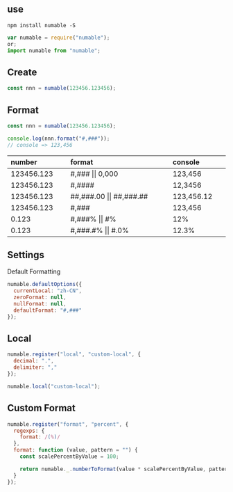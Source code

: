 ## use

```
npm install numable -S
```

```js
var numable = require("numable");
or;
import numable from "numable";
```

## Create

```js
const nnn = numable(123456.123456);
```

## Format

```js
const nnn = numable(123456.123456);

console.log(nnn.format("#,###"));
// console => 123,456
```

<table style="display:table;width:100%;text-align:left">
  <thead>
    <th>number</th>
    <th>format</th>
    <th>console</th>
  </thead>
  <tbody>
    <tr>
      <td>123456.123</td>
      <td>#,### || 0,000</td>
      <td>123,456</td>
    </tr>
    <tr>
      <td>123456.123</td>
      <td>#,####</td>
      <td>12,3456</td>
    </tr>
    <tr>
      <td>123456.123</td>
      <td>##,###.00 || ##,###.##</td>
      <td>123,456.12</td>
    </tr>
    <tr>
      <td>123456.123</td>
      <td>#,###</td>
      <td>123,456</td>
    </tr>
    <tr>
      <td>0.123</td>
      <td>#,###% || #%</td>
      <td>12%</td>
    </tr>
    <tr>
      <td>0.123</td>
      <td>#,###.#% || #.0%</td>
      <td>12.3%</td>
    </tr>
  </tbody>
</table>

<!-- | number     | format    | console    |
| ---------- | --------- | ---------- |
| 123456.123 | #,###     | 123,456    |
| 123456.123 | #,####    | 12,3456    |
| 123456.123 | 0,000     | 123,456    |
| 123456.123 | ##,###.00 | 123,456.12 |
| 123456.123 | #,###.##  | 123,456.12 |
| 0.123      | #,###%    | 12%        |
| 0.123      | #.0%      | 12.3%      |
| 123        | hh:mm:ss  | 00:02:03   |
| 123        | mm:ss     | 02:03      | -->

## Settings

Default Formatting

```js
numable.defaultOptions({
  currentLocal: "zh-CN",
  zeroFormat: null,
  nullFormat: null,
  defaultFormat: "#,###"
});
```

## Local

```js
numable.register("local", "custom-local", {
  decimal: ".",
  delimiter: ","
});

numable.local("custom-local");
```

## Custom Format

```js
numable.register("format", "percent", {
  regexps: {
    format: /(%)/
  },
  format: function (value, pattern = "") {
    const scalePercentByValue = 100;

    return numable._.numberToFormat(value * scalePercentByValue, pattern);
  }
});
```
